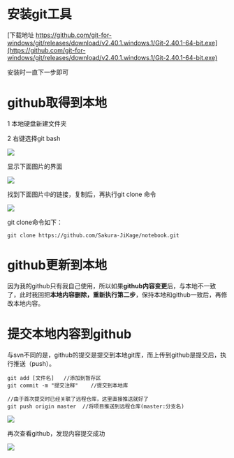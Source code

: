 # 安装git工具

[下载地址 https://github.com/git-for-windows/git/releases/download/v2.40.1.windows.1/Git-2.40.1-64-bit.exe](https://github.com/git-for-windows/git/releases/download/v2.40.1.windows.1/Git-2.40.1-64-bit.exe)

安装时一直下一步即可

# github取得到本地

1 本地硬盘新建文件夹

2 右键选择git bash

![](/tupian/git/001.png)

显示下面图片的界面

![](/tupian/git/002.png)

找到下面图片中的链接，复制后，再执行git clone 命令

![](/tupian/git/003.png)

git clone命令如下：

```
git clone https://github.com/Sakura-JiKage/notebook.git
```

# github更新到本地

因为我的github只有我自己使用，所以如果**github内容变更**后，与本地不一致了，此时我回把**本地内容删除，重新执行第二步**，保持本地和github一致后，再修改本地内容。



# 提交本地内容到github

与svn不同的是，github的提交是提交到本地git库，而上传到github是提交后，执行推送（push）。

```
git add [文件名]	//添加到暂存区
git commit -m "提交注释"	//提交到本地库

//由于首次提交时已经关联了远程仓库，这里直接推送就好了
git push origin master	//将项目推送到远程仓库(master:分支名)
```

![](/tupian/git/004.png)

再次查看github，发现内容提交成功

![](/tupian/git/005.png)